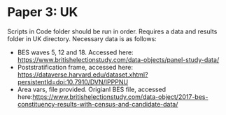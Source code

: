 # Paper 3: UK 

Scripts in Code folder should be run in order. 
Requires a data and results folder in UK directory. 
Necessary data is as follows:
  - BES waves 5, 12 and 18. Accessed here: https://www.britishelectionstudy.com/data-objects/panel-study-data/
  - Poststratification frame, accessed here: https://dataverse.harvard.edu/dataset.xhtml?persistentId=doi:10.7910/DVN/IPPPNU
  - Area vars, file provided. Origianl BES file, accessed here:https://www.britishelectionstudy.com/data-object/2017-bes-constituency-results-with-census-and-candidate-data/
